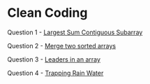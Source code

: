 # Clean Coding

Question 1 - [Largest Sum Contiguous Subarray](https://github.com/ritujadixit1/Clean-Coding/tree/master/Question%201)

Question 2 - [Merge two sorted arrays](https://github.com/ritujadixit1/Clean-Coding/tree/master/Question%202)

Question 3 - [Leaders in an array](https://github.com/ritujadixit1/Clean-Coding/tree/master/Question%203)

Question 4 - [Trapping Rain Water](https://github.com/ritujadixit1/Clean-Coding/tree/master/Question%204)